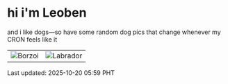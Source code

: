 # hi i'm Leoben

and i like dogs—so have some random dog pics that change whenever my CRON feels like it

|  |  |
|--------|----------|
| ![Borzoi](https://random-dog-vercel.vercel.app/api/random-borzoi?v=1760911193) | ![Labrador](https://random-dog-vercel.vercel.app/api/random-labrador?v=1760911193) |

Last updated: 2025-10-20 05:59 PHT
